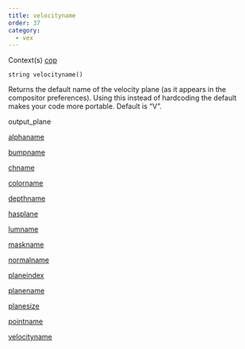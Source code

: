 ```yaml
---
title: velocityname
order: 37
category:
  - vex
---
```


Context(s)
[cop](../contexts/cop.html)

`string velocityname()`

Returns the default name of the velocity plane (as it appears in the
compositor preferences). Using this instead of hardcoding the default
makes your code more portable. Default is “V”.

output_plane

[alphaname](alphaname.html)

[bumpname](bumpname.html)

[chname](chname.html)

[colorname](colorname.html)

[depthname](depthname.html)

[hasplane](hasplane.html)

[lumname](lumname.html)

[maskname](maskname.html)

[normalname](normalname.html)

[planeindex](planeindex.html)

[planename](planename.html)

[planesize](planesize.html)

[pointname](pointname.html)

[velocityname](velocityname.html)
